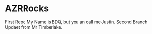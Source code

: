 # AZRRocks
First Repo
My Name is BDQ, but you an call me Justin.
Second Branch Updaet from Mr Timberlake.
